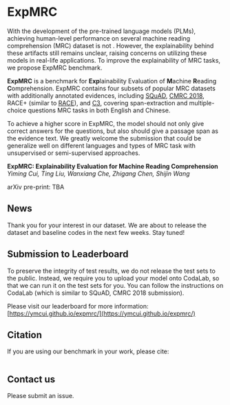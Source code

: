 # ExpMRC

With the development of the pre-trained language models (PLMs), achieving human-level performance on several machine reading comprehension (MRC) dataset is not . However, the explainability behind these artifacts still remains unclear, raising concerns on utilizing these models in real-life applications. To improve the explainability of MRC tasks, we propose ExpMRC benchmark. 

**ExpMRC** is a benchmark for **Exp**lainability Evaluation of **M**achine **R**eading **C**omprehension. ExpMRC contains four subsets of popular MRC datasets with additionally annotated evidences, including [SQuAD](https://www.aclweb.org/anthology/D16-1264/), [CMRC 2018](https://www.aclweb.org/anthology/D19-1600/), RACE+ (similar to [RACE](https://www.aclweb.org/anthology/D17-1082/)), and [C3](https://www.aclweb.org/anthology/2020.tacl-1.10/), covering span-extraction and multiple-choice questions MRC tasks in both English and Chinese. 

To achieve a higher score in ExpMRC, the model should not only give correct answers for the questions, but also should give a passage span as the evidence text. We greatly welcome the submission that could be generalize well on different languages and types of MRC task with unsupervised or semi-supervised approaches.



**ExpMRC: Explainability Evaluation for Machine Reading Comprehension**
*Yiming Cui, Ting Liu, Wanxiang Che, Zhigang Chen, Shijin Wang*

arXiv pre-print: TBA



## News

Thank you for your interest in our dataset. We are about to release the dataset and baseline codes in the next few weeks. Stay tuned!



## Submission to Leaderboard

To preserve the integrity of test results, we do not release the test sets to the public. Instead, we require you to upload your model onto CodaLab, so that we can run it on the test sets for you. You can follow the instructions on CodaLab (which is similar to SQuAD, CMRC 2018 submission).

Please visit our leaderboard for more information: [https://ymcui.github.io/expmrc/](https://ymcui.github.io/expmrc/)



## Citation

If you are using our benchmark in your work, please cite:

```

```



## Contact us

Please submit an issue.